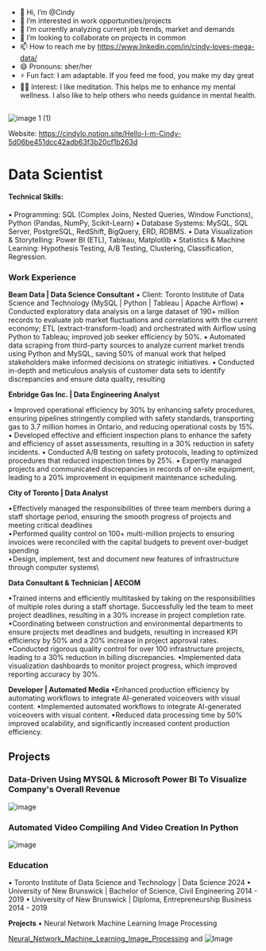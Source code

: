 - 👋 Hi, I’m @Cindy
- 👀 I’m interested in work opportunities/projects
- 🌱 I’m currently analyzing current job trends, market and demands
- 💞️ I’m looking to collaborate on projects in common
- 📫 How to reach me by https://www.linkedin.com/in/cindy-loves-mega-data/
- 😄 Pronouns: sher/her
- ⚡ Fun fact: I am adaptable. If you feed me food, you make my day great
- 🧘🏻 Interest: I like meditation. This helps me to enhance my mental wellness. 
I also like to help others who needs guidance in mental health. 

##
![image 1 (1)](https://github.com/codeadvance/profolio/assets/132302205/13e94edf-c7a5-4a54-9319-b004a16c0176)

Website: https://cindylo.notion.site/Hello-I-m-Cindy-5d06be451dcc42adb63f3b20cf1b263d

# Data Scientist
#### Technical Skills: 
▪ Programming: SQL (Complex Joins, Nested Queries, Window Functions), Python (Pandas, NumPy, Scikit-Learn)
▪ Database Systems: MySQL, SQL Server, PostgreSQL, RedShift, BigQuery, ERD, RDBMS.
▪ Data Visualization & Storytelling: Power BI (ETL), Tableau, Matplotlib
▪ Statistics & Machine Learning: Hypothesis Testing, A/B Testing, Clustering, Classification, Regression.

### Work Experience 

**Beam Data | Data Science Consultant**
▪ Client: Toronto Institute of Data Science and Technology (MySQL | Python | Tableau | Apache Airflow)
▪ Conducted exploratory data analysis on a large dataset of 190+ million records to evaluate job market fluctuations and correlations with the current economy; ETL (extract-transform-load) and orchestrated with Airflow using Python to Tableau; improved job seeker efficiency by 50%.
▪ Automated data scraping from third-party sources to analyze current market trends using Python and MySQL, saving 50% of manual work that helped stakeholders make informed decisions on strategic initiatives.
▪ Conducted in-depth and meticulous analysis of customer data sets to identify discrepancies and ensure data quality, resulting

**Enbridge Gas Inc. | Data Engineering Analyst**

▪ Improved operational efficiency by 30% by enhancing safety procedures, ensuring pipelines stringently complied with safety standards, transporting gas to 3.7 million homes in Ontario, and reducing operational costs by 15%.
▪ Developed effective and efficient inspection plans to enhance the safety and efficiency of asset assessments, resulting in a 30% reduction in safety incidents.
▪ Conducted A/B testing on safety protocols, leading to optimized procedures that reduced inspection times by 25%.
▪ Expertly managed projects and communicated discrepancies in records of on-site equipment, leading to a 20% improvement in equipment maintenance scheduling.

**City of Toronto | Data Analyst**

• Effectively managed the responsibilities of three team members during a staff shortage period, ensuring the smooth progress of projects and meeting critical deadlines\
• Performed quality control on 100+ multi-million projects to ensuring invoices were reconciled with the capital budgets to prevent over-budget spending\
• Design, implement, test and document new features of infrastructure through computer systems\

**Data Consultant & Technician | AECOM**

▪Trained interns and efficiently multitasked by taking on the responsibilities of multiple roles during a staff shortage. Successfully led the team to meet project deadlines, resulting in a 30% increase in project completion rate.
▪Coordinating between construction and environmental departments to ensure projects met deadlines and budgets, resulting in increased KPI efficiency by 50% and a 20% increase in project approval rates.
▪Conducted rigorous quality control for over 100 infrastructure projects, leading to a 30% reduction in billing discrepancies.
▪Implemented data visualization dashboards to monitor project progress, which improved reporting accuracy by 30%.

**Developer | Automated Media**
▪Enhanced production efficiency by automating workflows to integrate AI-generated voiceovers with visual content.
▪Implemented automated workflows to integrate AI-generated voiceovers with visual content.
▪Reduced data processing time by 50% improved scalability, and significantly increased content production efficiency.

## Projects
### Data-Driven Using MYSQL & Microsoft Power BI To Visualize Company's Overall Revenue
![image](https://github.com/codeadvance/profolio/assets/132302205/d0c9739a-cd5a-4e6e-9b25-e0b27e6206c2)


### Automated Video Compiling And Video Creation In Python
![image](https://github.com/codeadvance/profolio/assets/132302205/fac3b8a0-a1df-4817-b581-e175950c3a28)


### Education
▪ Toronto Institute of Data Science and Technology |  Data Science 2024
▪ University of New Brunswick | Bachelor of Science, Civil Engineering 2014 - 2019
▪ University of New Brunswick | Diploma, Entrepreneurship Business 2014 - 2019

**Projects** 
▪ Neural Network Machine Learning Image Processing

[Neural_Network_Machine_Learning_Image_Processing](https://github.com/codeadvance/Neural_Network_Machine_Learning_Image_Processing) and ![Image](src)



<!---
codeadvance/codeadvance is a ✨ special ✨ repository because its `README.md` (this file) appears on your GitHub profile.
You can click the Preview link to take a look at your changes.
--->
